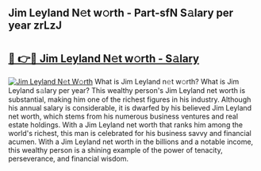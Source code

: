 ## Jim Leyland N𝚎t w𝚘rth - Part-sfN S𝚊lary per year zrLzJ

# <h2><a href="http://gc3475r.nevu.top/?p=Jim+Leyland">🔗 👉🔴 Jim Leyland N𝚎t w𝚘rth - S𝚊lary</a></h2>

[![Jim Leyland N𝚎t W𝚘rth](https://i.imgur.com/Oavwk0R.jpeg)](http://gc3475r.nevu.top/?p=Jim+Leyland)
What is Jim Leyland n𝚎t w𝚘rth? What is Jim Leyland s𝚊lary per year?
This wealthy person's Jim Leyland net worth is substantial, making him one of the richest figures in his industry. Although his annual salary is considerable, it is dwarfed by his believed Jim Leyland net worth, which stems from his numerous business ventures and real estate holdings. With a Jim Leyland net worth that ranks him among the world's richest, this man is celebrated for his business savvy and financial acumen. With a Jim Leyland net worth in the billions and a notable income, this wealthy person is a shining example of the power of tenacity, perseverance, and financial wisdom.
